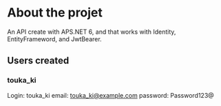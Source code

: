 ﻿# About the projet

An API create with APS.NET 6, and that works with Identity, EntityFrameword, and JwtBearer.

## Users created

### touka_ki
Login: touka_ki
email: touka_ki@example.com
password: Password123@
